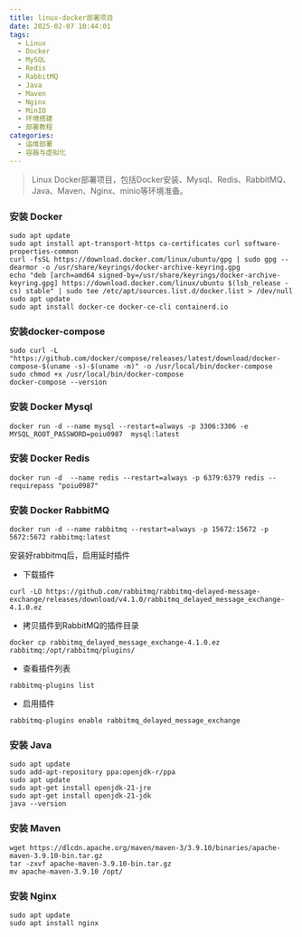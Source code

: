 ```yaml
---
title: linux-docker部署项目
date: 2025-02-07 10:44:01
tags:
  - Linux
  - Docker
  - MySQL
  - Redis
  - RabbitMQ
  - Java
  - Maven
  - Nginx
  - MinIO
  - 环境搭建
  - 部署教程
categories:
  - 运维部署
  - 容器与虚拟化
---
```


> Linux Docker部署项目，包括Docker安装、Mysql、Redis、RabbitMQ、Java、Maven、Nginx、minio等环境准备。
<!-- more -->


### 安装 Docker
```shell
sudo apt update
sudo apt install apt-transport-https ca-certificates curl software-properties-common
curl -fsSL https://download.docker.com/linux/ubuntu/gpg | sudo gpg --dearmor -o /usr/share/keyrings/docker-archive-keyring.gpg
echo "deb [arch=amd64 signed-by=/usr/share/keyrings/docker-archive-keyring.gpg] https://download.docker.com/linux/ubuntu $(lsb_release -cs) stable" | sudo tee /etc/apt/sources.list.d/docker.list > /dev/null
sudo apt update
sudo apt install docker-ce docker-ce-cli containerd.io
```

### 安装docker-compose
```shell
sudo curl -L "https://github.com/docker/compose/releases/latest/download/docker-compose-$(uname -s)-$(uname -m)" -o /usr/local/bin/docker-compose
sudo chmod +x /usr/local/bin/docker-compose
docker-compose --version
```

### 安装 Docker Mysql
```shell
docker run -d --name mysql --restart=always -p 3306:3306 -e MYSQL_ROOT_PASSWORD=poiu0987  mysql:latest
```

### 安装 Docker Redis
```shell
docker run -d  --name redis --restart=always -p 6379:6379 redis --requirepass "poiu0987"
```

### 安装 Docker RabbitMQ
```shell
docker run -d --name rabbitmq --restart=always -p 15672:15672 -p 5672:5672 rabbitmq:latest
```
安装好rabbitmq后，启用延时插件
- 下载插件
```shell
curl -LO https://github.com/rabbitmq/rabbitmq-delayed-message-exchange/releases/download/v4.1.0/rabbitmq_delayed_message_exchange-4.1.0.ez
```
- 拷贝插件到RabbitMQ的插件目录
```shell
docker cp rabbitmq_delayed_message_exchange-4.1.0.ez rabbitmq:/opt/rabbitmq/plugins/
```
- 查看插件列表
```shell
rabbitmq-plugins list
```
- 启用插件
```shell
rabbitmq-plugins enable rabbitmq_delayed_message_exchange
```

### 安装 Java
```shell
sudo apt update
sudo add-apt-repository ppa:openjdk-r/ppa
sudo apt update
sudo apt-get install openjdk-21-jre
sudo apt-get install openjdk-21-jdk
java --version
```

### 安装 Maven
```shell
wget https://dlcdn.apache.org/maven/maven-3/3.9.10/binaries/apache-maven-3.9.10-bin.tar.gz
tar -zxvf apache-maven-3.9.10-bin.tar.gz
mv apache-maven-3.9.10 /opt/
```

### 安装 Nginx
```shell
sudo apt update
sudo apt install nginx
```